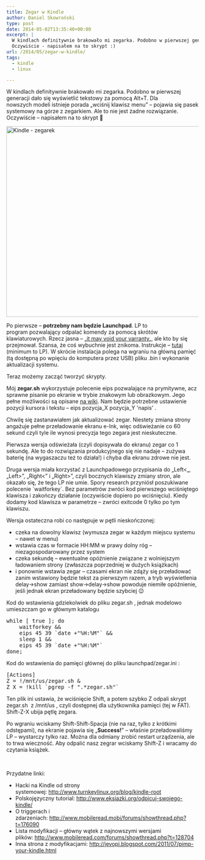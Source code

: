 ```yaml
---
title: Zegar w Kindle
author: Daniel Skowroński
type: post
date: 2014-05-02T13:35:40+00:00
excerpt: |
  W kindlach definitywnie brakowało mi zegarka. Podobno w pierwszej generacji dało się wyświetlić tekstowy za pomocą Alt+T. Dla nowszych modeli istnieje porada "wciśnij klawisz menu" - pojawia się pasek systemowy na górze z zegarkiem. Ale to nie jest żadne rozwiązanie.
  Oczywiście - napisałem na to skrypt :)
url: /2014/05/zegar-w-kindle/
tags:
  - kindle
  - linux

---
```

W kindlach definitywnie brakowało mi zegarka. Podobno w pierwszej generacji dało się wyświetlić tekstowy za pomocą Alt+T. Dla nowszych modeli istnieje porada &#8222;wciśnij klawisz menu&#8221; &#8211; pojawia się pasek systemowy na górze z zegarkiem. Ale to nie jest żadne rozwiązanie.  
Oczywiście &#8211; napisałem na to skrypt 🙂

[<img decoding="async" loading="lazy" class="alignnone size-large wp-image-435" src="http://blog.dsinf.net/wp-content/uploads/2014/05/WP_20140502_001-1024x768.jpg" alt="Kindle - zegarek" width="665" height="498" srcset="https://blog.dsinf.net/wp-content/uploads/2014/05/WP_20140502_001-1024x768.jpg 1024w, https://blog.dsinf.net/wp-content/uploads/2014/05/WP_20140502_001-300x225.jpg 300w, https://blog.dsinf.net/wp-content/uploads/2014/05/WP_20140502_001-660x495.jpg 660w, https://blog.dsinf.net/wp-content/uploads/2014/05/WP_20140502_001-900x675.jpg 900w" sizes="(max-width: 665px) 100vw, 665px" />][1]

Po pierwsze &#8211; **potrzebny nam będzie Launchpad**. LP to program pozwalający odpalać komendy za pomocą skrótów klawiaturowych. Rzecz jasna &#8211; &#8222;<span style="text-decoration: underline;">it may void your varranty</span>&#8222;, ale kto by się przejmował. Szansa, że coś wybuchnie jest znikoma. Instrukcje &#8211; [tutaj][2] (minimum to LP). W skrócie instalacja polega na wgraniu na główną pamięć (tą dostępną po wpięciu do komputera przez USB) pliku .bin i wykonanie aktualizacji systemu.

Teraz możemy zacząć tworzyć skrypty.

Mój **zegar.sh** wykorzystuje polecenie <span class="lang:default EnlighterJSRAW  crayon-inline ">eips</span> pozwalające na prymitywne, acz sprawne pisanie po ekranie w trybie znakowym lub obrazkowym. Jego pełne możliwości są opisane [na wiki][3]. Nam będzie potrzebne ustawienie pozycji kursora i tekstu &#8211; <span class="lang:default EnlighterJSRAW  crayon-inline ">eips pozycja_X pozycja_Y 'napis&#8217;</span> .

Chwilę się zastanawiałem jak aktualizować zegar. Niestety zmiana strony angażuje pełne przeładowanie ekranu e-Ink, więc odświeżanie co 60 sekund czyli tyle ile wynosi precyzja tego zegara jest nieskuteczne.

Pierwsza wersja odświeżała (czyli dopisywała do ekranu) zegar co 1 sekundę. Ale to do rozwiązania produkcyjnego się nie nadaje &#8211; zużywa baterię (na wygaszaczu też to działa!) i chyba dla ekranu zdrowe nie jest.

Druga wersja miała korzystać z Launchpadowego przypisania do &#8222;Left<&#8222;, &#8222;Left>&#8221;, &#8222;Right<&#8221; i &#8222;Right>&#8221;, czyli bocznych klawiszy zmiany stron, ale okazało się, że tego LP nie umie. Spory research przyniósł poszukiwane polecenie \`waitforkey\`. Bez parametrów zwróci kod pierwszego wciśniętego klawisza i zakończy działanie (oczywiście dopiero po wciśnięciu). Kiedy dodamy kod klawisza w parametrze &#8211; zwróci exitcode 0 tylko po tym klawiszu.

Wersja ostateczna robi co następuje w pętli nieskończonej:

  * czeka na dowolny klawisz (wymusza zegar w każdym miejscu systemu &#8211; nawet w menu)
  * wstawia czas w formacie HH:MM w prawy dolny róg &#8211; niezagospodarowany przez system
  * czeka sekundę &#8211; ewentualne opóźnienie związane z wolniejszym ładowaniem strony (zwłaszcza poprzedniej w dużych książkach)
  * i ponownie wstawia zegar &#8211; czasami ekran nie zdąży się przeładować zanim wstawiony będzie tekst za pierwszym razem, a tryb wyświetlenia delay->show zamiast show->delay->show powoduje niemiłe opóźnienie, jeśli jednak ekran przeładowany będzie szybciej 😉

Kod do wstawienia gdziekolwiek do pliku <span class="lang:default EnlighterJSRAW  crayon-inline ">zegar.sh</span> , jednak modelowo umieszczam go w głównym katalogu

<pre class="lang:default EnlighterJSRAW">while [ true ]; do
    waitforkey && 
    eips 45 39 `date +"%H:%M"` && 
    sleep 1 && 
    eips 45 39 `date +"%H:%M"`
done;</pre>

Kod do wstawienia do pamięci głównej do pliku <span class="lang:default EnlighterJSRAW  crayon-inline ">launchpad/zegar.ini</span> :

<pre class="lang:default EnlighterJSRAW">[Actions]
Z = !/mnt/us/zegar.sh &
Z X = !kill `pgrep -f ".*zegar.sh"`</pre>

Ten plik ini ustawia, że wciśnięcie Shift, a potem szybko Z odpali skrypt <span class="lang:default EnlighterJSRAW  crayon-inline ">zegar.sh</span>  z <span class="lang:default EnlighterJSRAW  crayon-inline ">/mnt/us</span> , czyli dostępnej dla użytkownika pamięci (tej w FAT). Shift-Z-X ubija pętlę zegara.

Po wgraniu wciskamy Shift-Shift-Spacja (nie na raz, tylko z krótkimi odstępami), na ekranie pojawia się &#8222;**Success!**&#8221; &#8211; właśnie przeładowaliśmy LP &#8211; wystarczy tylko raz. Można dla odmiany zrobić restart urządzenia, ale to trwa wieczność. Aby odpalić nasz zegrar wciskamy Shift-Z i wracamy do czytania książek.

&nbsp;

Przydatne linki:

  * Hacki na Kindle od strony systemowej: <http://www.turnkeylinux.org/blog/kindle-root>
  * Polskojęzyczny tutorial: <http://www.eksiazki.org/odpicuj-swojego-kindle/>
  * O triggerach i zdarzeniach: <http://www.mobileread.mobi/forums/showthread.php?t=176090>
  * Lista modyfikacji &#8211; główny wątek z najnowszymi wersjami plików: <http://www.mobileread.com/forums/showthread.php?t=128704>
  * Inna strona z modyfikacjami: <http://jevopi.blogspot.com/2011/07/pimp-your-kindle.html>

&nbsp;

 [1]: http://blog.dsinf.net/wp-content/uploads/2014/05/WP_20140502_001.jpg
 [2]: http://www.eksiazki.org/odpicuj-swojego-kindle/
 [3]: http://wiki.mobileread.com/wiki/Eips